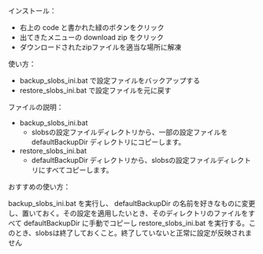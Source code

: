 インストール：

- 右上の code と書かれた緑のボタンをクリック
- 出てきたメニューの download zip をクリック
- ダウンロードされたzipファイルを適当な場所に解凍

使い方：

- backup_slobs_ini.bat で設定ファイルをバックアップする
- restore_slobs_ini.bat で設定ファイルを元に戻す

ファイルの説明：

- backup_slobs_ini.bat
    - slobsの設定ファイルディレクトリから、一部の設定ファイルを defaultBackupDir ディレクトリにコピーします。
- restore_slobs_ini.bat
    - defaultBackupDir ディレクトリから、slobsの設定ファイルディレクトリにすべてコピーします。

おすすめの使い方：

backup_slobs_ini.bat を実行し、 defaultBackupDir の名前を好きなものに変更し、置いておく。その設定を適用したいとき、そのディレクトリのファイルをすべて defaultBackupDir に手動でコピーし restore_slobs_ini.bat を実行する。このとき、slobsは終了しておくこと。終了していないと正常に設定が反映されません
